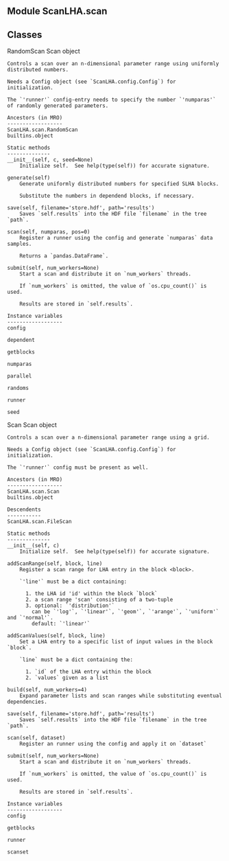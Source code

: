 Module ScanLHA.scan
-------------------

Classes
-------
RandomScan 
    Scan object

    Controls a scan over an n-dimensional parameter range using uniformly distributed numbers.

    Needs a Config object (see `ScanLHA.config.Config`) for initialization.

    The `'runner'` config-entry needs to specify the number `'numparas'` of randomly generated parameters.

    Ancestors (in MRO)
    ------------------
    ScanLHA.scan.RandomScan
    builtins.object

    Static methods
    --------------
    __init__(self, c, seed=None)
        Initialize self.  See help(type(self)) for accurate signature.

    generate(self)
        Generate uniformly distributed numbers for specified SLHA blocks.

        Substitute the numbers in dependend blocks, if necessary.

    save(self, filename='store.hdf', path='results')
        Saves `self.results` into the HDF file `filename` in the tree `path`.

    scan(self, numparas, pos=0)
        Register a runner using the config and generate `numparas` data samples.

        Returns a `pandas.DataFrame`.

    submit(self, num_workers=None)
        Start a scan and distribute it on `num_workers` threads.

        If `num_workers` is omitted, the value of `os.cpu_count()` is used.

        Results are stored in `self.results`.

    Instance variables
    ------------------
    config

    dependent

    getblocks

    numparas

    parallel

    randoms

    runner

    seed

Scan 
    Scan object

    Controls a scan over a n-dimensional parameter range using a grid.

    Needs a Config object (see `ScanLHA.config.Config`) for initialization.

    The `'runner'` config must be present as well.

    Ancestors (in MRO)
    ------------------
    ScanLHA.scan.Scan
    builtins.object

    Descendents
    -----------
    ScanLHA.scan.FileScan

    Static methods
    --------------
    __init__(self, c)
        Initialize self.  See help(type(self)) for accurate signature.

    addScanRange(self, block, line)
        Register a scan range for LHA entry in the block <block>.

        `'line'` must be a dict containing:

          1. the LHA id 'id' within the block `block`
          2. a scan range 'scan' consisting of a two-tuple
          3. optional: `'distribution'`
            can be `'log'`, `'linear'`, `'geom'`, `'arange'`, `'uniform'` and `'normal'`.
            default: `'linear'`

    addScanValues(self, block, line)
        Set a LHA entry to a specific list of input values in the block `block`.

        `line` must be a dict containing the:

          1. `id` of the LHA entry within the block
          2. `values` given as a list

    build(self, num_workers=4)
        Expand parameter lists and scan ranges while substituting eventual dependencies.

    save(self, filename='store.hdf', path='results')
        Saves `self.results` into the HDF file `filename` in the tree `path`.

    scan(self, dataset)
        Register an runner using the config and apply it on `dataset`

    submit(self, num_workers=None)
        Start a scan and distribute it on `num_workers` threads.

        If `num_workers` is omitted, the value of `os.cpu_count()` is used.

        Results are stored in `self.results`.

    Instance variables
    ------------------
    config

    getblocks

    runner

    scanset
